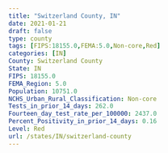 ```yaml
---
title: "Switzerland County, IN"
date: 2021-01-21
draft: false
type: county
tags: [FIPS:18155.0,FEMA:5.0,Non-core,Red]
categories: [IN]
County: Switzerland County
State: IN
FIPS: 18155.0
FEMA_Region: 5.0
Population: 10751.0
NCHS_Urban_Rural_Classification: Non-core
Tests_in_prior_14_days: 262.0
Fourteen_day_test_rate_per_100000: 2437.0
Percent_Positivity_in_prior_14_days: 0.16
Level: Red
url: /states/IN/switzerland-county
---
```



